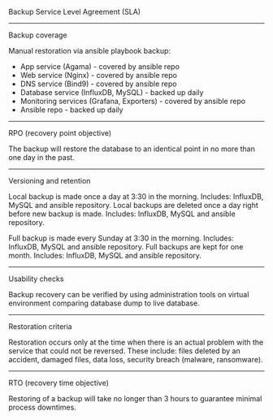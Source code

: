 Backup Service Level Agreement (SLA)
_______________

Backup coverage

Manual restoration via ansible playbook backup:
- App service (Agama) - covered by ansible repo
- Web service (Nginx) - covered by ansible repo
- DNS service (Bind9) - covered by ansible repo
- Database service (InfluxDB, MySQL) - backed up daily
- Monitoring services (Grafana, Exporters) - covered by ansible repo
- Ansible repo - backed up daily

______________________________
RPO (recovery point objective)

The backup will restore the database to an identical point in no more than one day in the past.
________________________
Versioning and retention

Local backup is made once a day at 3:30 in the morning. Includes: InfluxDB, MySQL and ansible repository.
Local backups are deleted once a day right before new backup is made. Includes: InfluxDB, MySQL and ansible repository.

Full backup is made every Sunday at 3:30 in the morning. Includes: InfluxDB, MySQL and ansible repository.
Full backups are kept for one month. Includes: InfluxDB, MySQL and ansible repository.

________________
Usability checks

Backup recovery can be verified by using administration tools on virtual environment comparing database dump to live database. 

____________________
Restoration criteria

Restoration occurs only at the time when there is an actual problem with the service that could not be reversed. 
These include: files deleted by an accident, damaged files, data loss, security breach (malware, ransomware).

_____________________________
RTO (recovery time objective)

Restoring of a backup will take no longer than 3 hours to guarantee minimal process downtimes.
